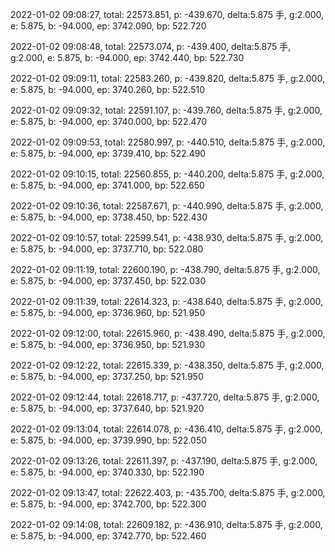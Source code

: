2022-01-02 09:08:27, total: 22573.851, p: -439.670, delta:5.875 手, g:2.000, e: 5.875, b: -94.000, ep: 3742.090, bp: 522.720

2022-01-02 09:08:48, total: 22573.074, p: -439.400, delta:5.875 手, g:2.000, e: 5.875, b: -94.000, ep: 3742.440, bp: 522.730

2022-01-02 09:09:11, total: 22583.260, p: -439.820, delta:5.875 手, g:2.000, e: 5.875, b: -94.000, ep: 3740.260, bp: 522.510

2022-01-02 09:09:32, total: 22591.107, p: -439.760, delta:5.875 手, g:2.000, e: 5.875, b: -94.000, ep: 3740.000, bp: 522.470

2022-01-02 09:09:53, total: 22580.997, p: -440.510, delta:5.875 手, g:2.000, e: 5.875, b: -94.000, ep: 3739.410, bp: 522.490

2022-01-02 09:10:15, total: 22560.855, p: -440.200, delta:5.875 手, g:2.000, e: 5.875, b: -94.000, ep: 3741.000, bp: 522.650

2022-01-02 09:10:36, total: 22587.671, p: -440.990, delta:5.875 手, g:2.000, e: 5.875, b: -94.000, ep: 3738.450, bp: 522.430

2022-01-02 09:10:57, total: 22599.541, p: -438.930, delta:5.875 手, g:2.000, e: 5.875, b: -94.000, ep: 3737.710, bp: 522.080

2022-01-02 09:11:19, total: 22600.190, p: -438.790, delta:5.875 手, g:2.000, e: 5.875, b: -94.000, ep: 3737.450, bp: 522.030

2022-01-02 09:11:39, total: 22614.323, p: -438.640, delta:5.875 手, g:2.000, e: 5.875, b: -94.000, ep: 3736.960, bp: 521.950

2022-01-02 09:12:00, total: 22615.960, p: -438.490, delta:5.875 手, g:2.000, e: 5.875, b: -94.000, ep: 3736.950, bp: 521.930

2022-01-02 09:12:22, total: 22615.339, p: -438.350, delta:5.875 手, g:2.000, e: 5.875, b: -94.000, ep: 3737.250, bp: 521.950

2022-01-02 09:12:44, total: 22618.717, p: -437.720, delta:5.875 手, g:2.000, e: 5.875, b: -94.000, ep: 3737.640, bp: 521.920

2022-01-02 09:13:04, total: 22614.078, p: -436.410, delta:5.875 手, g:2.000, e: 5.875, b: -94.000, ep: 3739.990, bp: 522.050

2022-01-02 09:13:26, total: 22611.397, p: -437.190, delta:5.875 手, g:2.000, e: 5.875, b: -94.000, ep: 3740.330, bp: 522.190

2022-01-02 09:13:47, total: 22622.403, p: -435.700, delta:5.875 手, g:2.000, e: 5.875, b: -94.000, ep: 3742.700, bp: 522.300

2022-01-02 09:14:08, total: 22609.182, p: -436.910, delta:5.875 手, g:2.000, e: 5.875, b: -94.000, ep: 3742.770, bp: 522.460